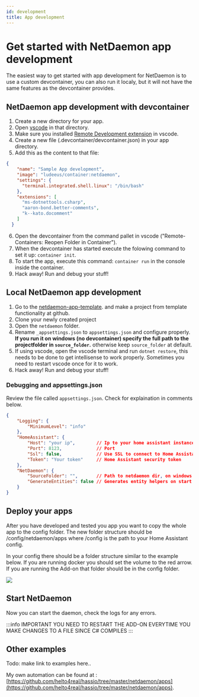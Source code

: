 ```yaml
---
id: development
title: App development
---
```

# Get started with NetDaemon app development

The easiest way to get started with app development for NetDaemon is to use a custom devcontainer, you can also run it localy, but it will not have the same features as the devcontainer provides.

## NetDaemon app development with devcontainer

1. Create a new directory for your app.
2. Open [vscode](https://code.visualstudio.com/) in that directory.
3. Make sure you installed [Remote Development extension](https://marketplace.visualstudio.com/items?itemName=ms-vscode-remote.vscode-remote-extensionpack) in vscode.
4. Create a new file (.devcontainer/devcontainer.json) in your app directory.
5. Add this as the content to that file:
```json
{
    "name": "Sample App development",
    "image": "ludeeus/container:netdaemon",
    "settings": {
      "terminal.integrated.shell.linux": "/bin/bash"
    },
    "extensions": [
      "ms-dotnettools.csharp",
      "aaron-bond.better-comments",
      "k--kato.docomment"
    ]
  }
```
6. Open the devcontainer from the command pallet in vscode ("Remote-Containers: Reopen Folder in Container").
7. When the devcontainer has started execute the folowing command to set it up: `container init`.
8. To start the app, execute this command: `container run` in the console inside the container.
8. Hack away! Run and debug your stuff!


## Local NetDaemon app development

1. Go to the [netdaemon-app-template](https://github.com/net-daemon/netdaemon-app-template). and make a project from template functionality at github.
2. Clone your newly created project
3. Open the `netdaemon` folder.
4. Rename `_appsettings.json` to `appsettings.json` and configure  properly. **If you run it on windows (no devcontainer) specify the full path to the projectfolder in `source_folder`.** otherwise keep `source_folder` at default.
5. If using vscode, open the vscode terminal and run `dotnet restore`, this needs to be done to get intellisense to work properly. Sometimes you need to restart vscode once for it to work.
6. Hack away! Run and debug your stuff!

### Debugging and appsettings.json

Review the file called `appsettings.json`. Check for explaination in comments below.

```json
{
    "Logging": {
        "MinimumLevel": "info"
    },
    "HomeAssistant": {
        "Host": "your ip",        // Ip to your home assistant instance
        "Port": 8123,             // Port
        "Ssl": false,             // Use SSL to connect to Home Assistant
        "Token": "Your token"     // Home Assistant security token
    },
    "NetDaemon": {
        "SourceFolder": "",       // Path to netdaemon dir, on windows it is [drive]\\pathtoyourapproot
        "GenerateEntities": false // Generates entity helpers on start
    }
}
```

## Deploy your apps

After you have developed and tested you app you want to copy the whole app to the config folder. The new folder structure should be /config/netdaemon/apps where /config is the path to your Home Assistant config.

In your config there should be a folder structure similar to the example below. If you are running docker you should set the volume to the red arrow. If you are running the Add-on that folder should be in the config folder.

![](/img/docs/installation/folder_structure_netdaemon.png)

## Start NetDaemon

Now you can start the daemon, check the logs for any errors.

:::info IMPORTANT
YOU NEED TO RESTART THE ADD-ON EVERYTIME YOU MAKE CHANGES TO A FILE SINCE C# COMPILES
:::

## Other examples

Todo: make link to examples here..

My own automation can be found at : [https://github.com/helto4real/hassio/tree/master/netdaemon/apps](https://github.com/helto4real/hassio/tree/master/netdaemon/apps).
